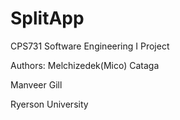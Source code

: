 # SplitApp

CPS731 Software Engineering I Project

Authors:
Melchizedek(Mico) Cataga

Manveer Gill


Ryerson University
